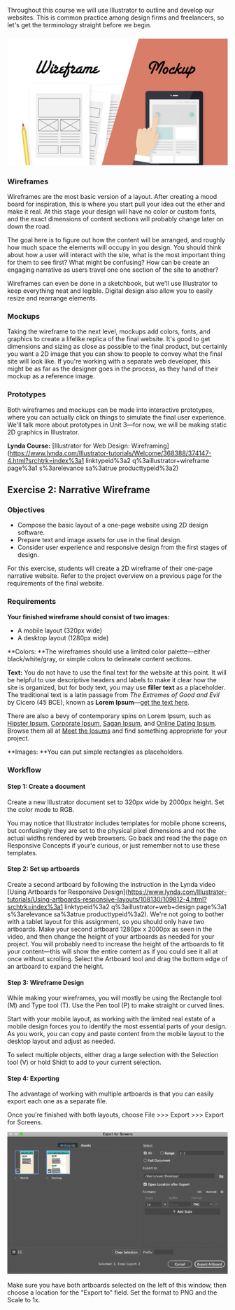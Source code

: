 Throughout this course we will use Illustrator to outline and develop our websites. This is common practice among design firms and freelancers, so let's get the terminology straight before we begin.

### ![](/assets/lesson-3/wireframe-mockup.png)

### Wireframes

Wireframes are the most basic version of a layout. After creating a mood board for inspiration, this is where you start pull your idea out the ether and make it real. At this stage your design will have no color or custom fonts, and the exact dimensions of content sections will probably change later on down the road.

The goal here is to figure out how the content will be arranged, and roughly how much space the elements will occupy in you design. You should think about how a user will interact with the site, what is the most important thing for them to see first? What might be confusing? How can be create an engaging narrative as users travel one one section of the site to another?

Wireframes can even be done in a sketchbook, but we'll use Illustrator to keep everything neat and legible. Digital design also allow you to easily resize and rearrange elements.

### Mockups

Taking the wireframe to the next level, mockups add colors, fonts, and graphics to create a lifelike replica of the final website. It's good to get dimensions and sizing as close as possible to the final product, but certainly you want a 2D image that you can show to people to convey what the final site will look like. If you're working with a separate web developer, this might be as far as the designer goes in the process, as they hand of their mockup as a reference image.

### Prototypes

Both wireframes and mockups can be made into interactive prototypes, where you can actually click on things to simulate the final user experience. We'll talk more about prototypes in Unit 3—for now, we will be making static 2D graphics in Illustrator.

**Lynda Course:** [Illustrator for Web Design: Wireframing](https://www.lynda.com/Illustrator-tutorials/Welcome/368388/374147-4.html?srchtrk=index%3a1
linktypeid%3a2
q%3aillustrator+wireframe
page%3a1
s%3arelevance
sa%3atrue
producttypeid%3a2)

## Exercise 2: Narrative Wireframe

### Objectives

* Compose the basic layout of a one-page website using 2D design software.
* Prepare text and image assets for use in the final design.
* Consider user experience and responsive design from the first stages of design.

For this exercise, students will create a 2D wireframe of their one-page narrative website. Refer to the project overview on a previous page for the requirements of the final website.

### Requirements

**Your finished wireframe should consist of two images:**

* A mobile layout \(320px wide\)
* A desktop layout \(1280px wide\)

**Colors: **The wireframes should use a limited color palette—either black/white/gray, or simple colors to delineate content sections.

**Text:** You do not have to use the final text for the website at this point. It will be helpful to use descriptive headers and labels to make it clear how the site is organized, but for body text, you may use **filler text** as a placeholder. The traditional text is a latin passage from _The Extremes of Good and Evil_ by Cicero \(45 BCE\), known as **Lorem Ipsum**—[get the text here](http://www.lipsum.com/).

There are also a bevy of contemporary spins on Lorem Ipsum, such as [Hipster Ipsum,](https://hipsum.co/?paras=4&type=hipster-centric) [Corporate Ipsum](http://www.cipsum.com/), [Sagan Ipsum](http://saganipsum.com/), and [Online Dating Ipsum](http://laurenhallden.com/datingipsum/). Browse them all at [Meet the Ipsums](http://meettheipsums.com/) and find something appropriate for your project.

**Images: **You can put simple rectangles as placeholders.

### Workflow

#### **Step 1: Create a document**

Create a new Illustrator document set to 320px wide by 2000px height. Set the color mode to RGB.

You may notice that Illustrator includes templates for mobile phone screens, but confusingly they are set to the physical pixel dimensions and not the actual widths rendered by web browsers. Go back and read the the page on Responsive Concepts if your'e curious, or just remember not to use these templates. 

#### Step 2: Set up artboards

Create a second artboard by following the instruction in the Lynda video [Using Artboards for Responsive Design](https://www.lynda.com/Illustrator-tutorials/Using-artboards-responsive-layouts/108130/109812-4.html?srchtrk=index%3a1
linktypeid%3a2
q%3aillustrator+web+design
page%3a1
s%3arelevance
sa%3atrue
producttypeid%3a2). We're not going to bother with a tablet layout for this assignment, so you should only have two artboards. Make your second artboard 1280px x 2000px as seen in the video, and then change the height of your artboards as needed for your project. You will probably need to increase the height of the artboards to fit your content—this will show the entire content as if you could see it all at once without scrolling. Select the Artboard tool and drag the bottom edge of an artboard to expand the height.

#### Step 3: Wireframe Design

While making your wireframes, you will mostly be using the Rectangle tool \(M\) and Type tool \(T\). Use the Pen tool \(P\) to make straight or curved lines.

Start with your mobile layout, as working with the limited real estate of a mobile design forces you to identify the most essential parts of your design. As you work, you can copy and paste content from the mobile layout to the desktop layout and adjust as needed.

To select multiple objects, either drag a large selection with the Selection tool \(V\) or hold Shidt to add to your current selection.

#### Step 4: Exporting

The advantage of working with multiple artboards is that you can easily export each one as a separate file.

Once you're finished with both layouts, choose File &gt;&gt;&gt; Export &gt;&gt;&gt; Export for Screens.

![](/assets/lesson-3/illustrator-export.png)

Make sure you have both artboards selected on the left of this window, then choose a location for the "Export to" field. Set the format to PNG and the Scale to 1x.


